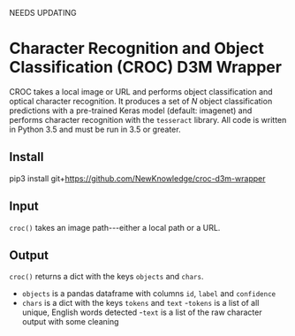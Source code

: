 NEEDS UPDATING

# Character Recognition and Object Classification (CROC) D3M Wrapper

CROC takes a local image or URL and performs object classification and optical character recognition. It produces a set of *N* object classification predictions with a pre-trained Keras model (default: imagenet) and performs character recognition with the `tesseract` library. All code is written in Python 3.5 and must be run in 3.5 or greater.

## Install

pip3 install git+https://github.com/NewKnowledge/croc-d3m-wrapper

## Input

`croc()` takes an image path---either a local path or a URL.

## Output

`croc()` returns a dict with the keys `objects` and `chars`. 
- `objects` is a pandas dataframe with columns `id`, `label` and `confidence`
- `chars` is a dict with the keys `tokens` and `text`
	-`tokens` is a list of all unique, English words detected 
	-`text` is a list of the raw character output with some cleaning